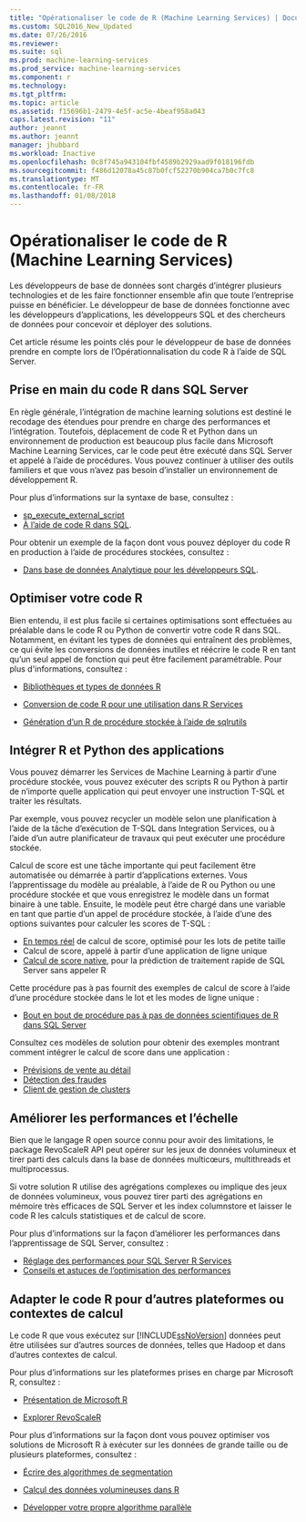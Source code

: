 ```yaml
---
title: "Opérationaliser le code de R (Machine Learning Services) | Documents Microsoft"
ms.custom: SQL2016_New_Updated
ms.date: 07/26/2016
ms.reviewer: 
ms.suite: sql
ms.prod: machine-learning-services
ms.prod_service: machine-learning-services
ms.component: r
ms.technology: 
ms.tgt_pltfrm: 
ms.topic: article
ms.assetid: f15696b1-2479-4e5f-ac5e-4beaf958a043
caps.latest.revision: "11"
author: jeannt
ms.author: jeannt
manager: jhubbard
ms.workload: Inactive
ms.openlocfilehash: 0c8f745a943104fbf4589b2929aad9f018196fdb
ms.sourcegitcommit: f486d12078a45c87b0fcf52270b904ca7b0c7fc8
ms.translationtype: MT
ms.contentlocale: fr-FR
ms.lasthandoff: 01/08/2018
---
```

# <a name="operationalize-r-code-machine-learning-services"></a>Opérationaliser le code de R (Machine Learning Services)

Les développeurs de base de données sont chargés d’intégrer plusieurs technologies et de les faire fonctionner ensemble afin que toute l’entreprise puisse en bénéficier. Le développeur de base de données fonctionne avec les développeurs d’applications, les développeurs SQL et des chercheurs de données pour concevoir et déployer des solutions.

Cet article résume les points clés pour le développeur de base de données prendre en compte lors de l’Opérationnalisation du code R à l’aide de SQL Server.

## <a name="get-started-with-r-code-in-sql-server"></a>Prise en main du code R dans SQL Server

En règle générale, l’intégration de machine learning solutions est destiné le recodage des étendues pour prendre en charge des performances et l’intégration. Toutefois, déplacement de code R et Python dans un environnement de production est beaucoup plus facile dans Microsoft Machine Learning Services, car le code peut être exécuté dans SQL Server et appelé à l’aide de procédures. Vous pouvez continuer à utiliser des outils familiers et que vous n’avez pas besoin d’installer un environnement de développement R. 

Pour plus d’informations sur la syntaxe de base, consultez :

+ [sp_execute_external_script](../../relational-databases/system-stored-procedures/sp-execute-external-script-transact-sql.md)
+ [À l’aide de code R dans SQL](../../advanced-analytics/tutorials/rtsql-using-r-code-in-transact-sql-quickstart.md).

Pour obtenir un exemple de la façon dont vous pouvez déployer du code R en production à l’aide de procédures stockées, consultez :

+ [Dans base de données Analytique pour les développeurs SQL](../../advanced-analytics/tutorials/sqldev-in-database-r-for-sql-developers.md).

## <a name="optimize-your-r-code"></a>Optimiser votre code R

Bien entendu, il est plus facile si certaines optimisations sont effectuées au préalable dans le code R ou Python de convertir votre code R dans SQL. Notamment, en évitant les types de données qui entraînent des problèmes, ce qui évite les conversions de données inutiles et réécrire le code R en tant qu’un seul appel de fonction qui peut être facilement paramétrable. Pour plus d'informations, consultez :

+ [Bibliothèques et types de données R](r-libraries-and-data-types.md)

+ [Conversion de code R pour une utilisation dans R Services](converting-r-code-for-use-in-sql-server.md)

+ [Génération d’un R de procédure stockée à l’aide de sqlrutils](generating-an-r-stored-procedure-for-r-code-using-the-sqlrutils-package.md)

## <a name="integrate-r-and-python-with-applications"></a>Intégrer R et Python des applications

Vous pouvez démarrer les Services de Machine Learning à partir d’une procédure stockée, vous pouvez exécuter des scripts R ou Python à partir de n’importe quelle application qui peut envoyer une instruction T-SQL et traiter les résultats.

Par exemple, vous pouvez recycler un modèle selon une planification à l’aide de la tâche d’exécution de T-SQL dans Integration Services, ou à l’aide d’un autre planificateur de travaux qui peut exécuter une procédure stockée.

Calcul de score est une tâche importante qui peut facilement être automatisée ou démarrée à partir d’applications externes. Vous l’apprentissage du modèle au préalable, à l’aide de R ou Python ou une procédure stockée et que vous enregistrez le modèle dans un format binaire à une table. Ensuite, le modèle peut être chargé dans une variable en tant que partie d’un appel de procédure stockée, à l’aide d’une des options suivantes pour calculer les scores de T-SQL :

+ [En temps réel](../real-time-scoring.md) de calcul de score, optimisé pour les lots de petite taille
+ Calcul de score, appelé à partir d’une application de ligne unique
+ [Calcul de score native](../sql-native-scoring.md), pour la prédiction de traitement rapide de SQL Server sans appeler R

Cette procédure pas à pas fournit des exemples de calcul de score à l’aide d’une procédure stockée dans le lot et les modes de ligne unique :

+ [Bout en bout de procédure pas à pas de données scientifiques de R dans SQL Server](../tutorials/walkthrough-data-science-end-to-end-walkthrough.md)

Consultez ces modèles de solution pour obtenir des exemples montrant comment intégrer le calcul de score dans une application :

+ [Prévisions de vente au détail](https://github.com/Microsoft/SQL-Server-R-Services-Samples/blob/master/RetailForecasting/Introduction.md)
+ [Détection des fraudes](https://github.com/Microsoft/SQL-Server-R-Services-Samples/blob/master/FraudDetection/Introduction.md)
+ [Client de gestion de clusters](https://github.com/Microsoft/sql-server-samples/tree/master/samples/features/r-services/getting-started/customer-clustering)

## <a name="boost-performance-and-scale"></a>Améliorer les performances et l’échelle

Bien que le langage R open source connu pour avoir des limitations, le package RevoScaleR API peut opérer sur les jeux de données volumineux et tirer parti des calculs dans la base de données multicœurs, multithreads et multiprocessus.

Si votre solution R utilise des agrégations complexes ou implique des jeux de données volumineux, vous pouvez tirer parti des agrégations en mémoire très efficaces de SQL Server et les index columnstore et laisser le code R les calculs statistiques et de calcul de score.

Pour plus d’informations sur la façon d’améliorer les performances dans l’apprentissage de SQL Server, consultez :

+ [Réglage des performances pour SQL Server R Services](../../advanced-analytics/r/sql-server-r-services-performance-tuning.md)
+ [Conseils et astuces de l’optimisation des performances](https://gallery.cortanaintelligence.com/Tutorial/SQL-Server-Optimization-Tips-and-Tricks-for-Analytics-Services)

## <a name="adapt-r-code-for-other-platforms-or-compute-contexts"></a>Adapter le code R pour d’autres plateformes ou contextes de calcul

Le code R que vous exécutez sur [!INCLUDE[ssNoVersion](../../includes/ssnoversion-md.md)] données peut être utilisées sur d’autres sources de données, telles que Hadoop et dans d’autres contextes de calcul.

Pour plus d’informations sur les plateformes prises en charge par Microsoft R, consultez :

+ [Présentation de Microsoft R](https://docs.microsoft.com/r-server/)

+ [Explorer RevoScaleR](https://docs.microsoft.com/r-server/r/tutorial-r-to-revoscaler)

Pour plus d’informations sur la façon dont vous pouvez optimiser vos solutions de Microsoft R à exécuter sur les données de grande taille ou de plusieurs plateformes, consultez :

+ [Écrire des algorithmes de segmentation](https://docs.microsoft.com/r-server/r/how-to-developer-write-chunking-algorithms)

+ [Calcul des données volumineuses dans R](https://docs.microsoft.com/r-server/r/tutorial-large-data-tips)

+ [Développer votre propre algorithme parallèle](https://docs.microsoft.com/r-server/r-reference/revopemar/pemar)

